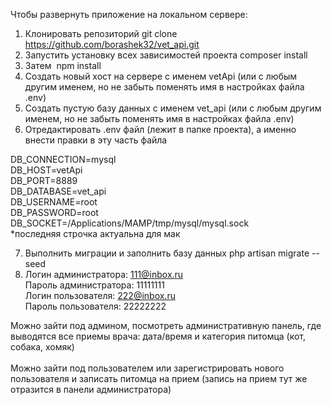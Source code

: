Чтобы развернуть приложение на локальном сервере:

1. Клонировать репозиторий git clone https://github.com/borashek32/vet_api.git
2. Запустить установку всех зависимостей проекта composer install
3. Затем  npm install
4. Создать новый хост на сервере с именем vetApi  (или с любым другим именем, но не забыть поменять имя в настройках файла .env) 
5. Создать пустую базу данных с именем vet_api  (или с любым другим именем, но не забыть поменять имя в настройках файла .env)   
6. Отредактировать .env файл (лежит в папке проекта), а именно внести правки в эту часть файла

DB_CONNECTION=mysql<br>
DB_HOST=vetApi<br>
DB_PORT=8889<br>
DB_DATABASE=vet_api<br>
DB_USERNAME=root<br>
DB_PASSWORD=root<br>
DB_SOCKET=/Applications/MAMP/tmp/mysql/mysql.sock<br>
*последняя строчка актуальна для мак

7. Выполнить миграции и заполнить базу данных php artisan migrate --seed
8. Логин администратора: 111@inbox.ru<br>
   Пароль администратора: 11111111<br>
   Логин пользователя: 222@inbox.ru<br>
   Пароль пользователя: 22222222<br>
   
Можно зайти под админом, посмотреть административную панель, где выводятся все приемы врача: дата/время и категория питомца (кот, собака, хомяк)<br><br>
Можно зайти под пользователем или зарегистрировать нового пользователя и записать питомца на прием (запись на прием тут же отразится в панели администратора)
